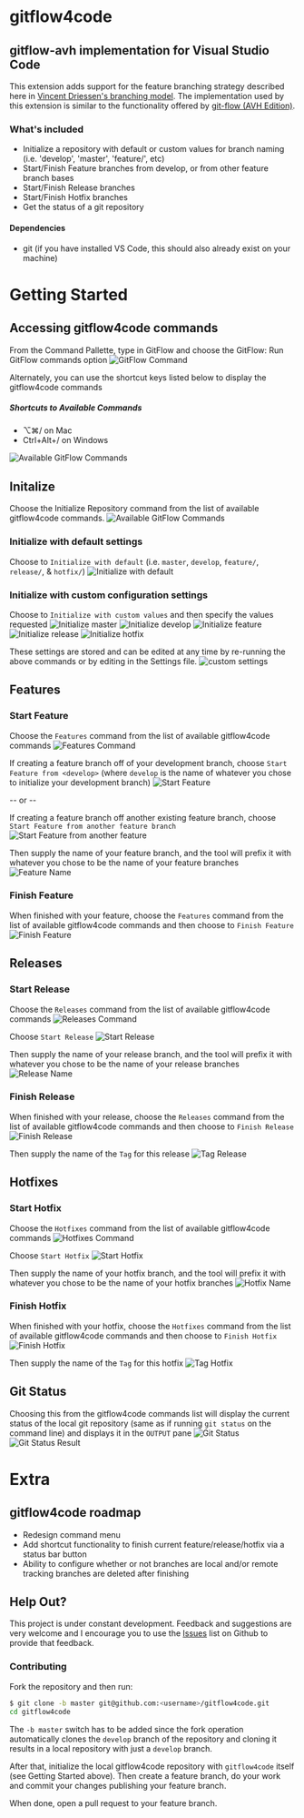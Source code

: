 # gitflow4code
## gitflow-avh implementation for Visual Studio Code
This extension adds support for the feature branching strategy described here in [Vincent Driessen's branching model](http://nvie.com/posts/a-successful-git-branching-model/). The implementation used by this extension is similar to the functionality offered by [git-flow (AVH Edition)](https://github.com/petervanderdoes/gitflow-avh).

### What's included
* Initialize a repository with default or custom values for branch naming (i.e. 'develop', 'master', 'feature/', etc)
* Start/Finish Feature branches from develop, or from other feature branch bases
* Start/Finish Release branches
* Start/Finish Hotfix branches
* Get the status of a git repository

#### Dependencies
* git (if you have installed VS Code, this should also already exist on your machine)

# Getting Started
## Accessing gitflow4code commands
From the Command Pallette, type in GitFlow and choose the GitFlow: Run GitFlow commands option
![GitFlow Command](images/GitFlow-Command.png)

Alternately, you can use the shortcut keys listed below to display the gitflow4code commands
##### Shortcuts to Available Commands 
* ⌥⌘/ on Mac
* Ctrl+Alt+/ on Windows

![Available GitFlow Commands](images/Initialize-Command.png)

## Initalize
Choose the Initialize Repository command from the list of available gitflow4code commands.
![Available GitFlow Commands](images/Initialize-Command.png)

### Initialize with default settings
Choose to `Initialize with default` (i.e. `master`, `develop`, `feature/`, `release/`, & `hotfix/`)
![Initialize with default](images/InitializeWithDefault.png)

### Initialize with custom configuration settings
Choose to `Initialize with custom values` and then specify the values requested
![Initialize master](images/MasterBranch.png)
![Initialize develop](images/DevelopBranch.png)
![Initialize feature](images/FeatureBranch.png)
![Initialize release](images/ReleaseBranch.png)
![Initialize hotfix](images/HotfixBranch.png)

These settings are stored and can be edited at any time by re-running the above commands or by editing in the Settings file.
![custom settings](images/InitializeSettings.png)


## Features
### Start Feature
Choose the `Features` command from the list of available gitflow4code commands
![Features Command](images/Feature-Command.png)

If creating a feature branch off of your development branch, choose `Start Feature from <develop>` (where `develop` is the name of whatever you chose to initialize your development branch) 
![Start Feature](images/StartFeatureDevelop.png)

 -- or --

If creating a feature branch off another existing feature branch, choose `Start Feature from another feature branch`
![Start Feature from another feature](images/StartFeatureBase.png)


Then supply the name of your feature branch, and the tool will prefix it with whatever you chose to be the name of your feature branches
![Feature Name](images/FeatureName.png)

### Finish Feature
When finished with your feature, choose the `Features` command from the list of available gitflow4code commands and then choose to `Finish Feature` 
![Finish Feature](images/FinishFeature.png)

## Releases
### Start Release
Choose the `Releases` command from the list of available gitflow4code commands
![Releases Command](images/Release-Command.png)

Choose `Start Release`
![Start Release](images/StartRelease.png)

Then supply the name of your release branch, and the tool will prefix it with whatever you chose to be the name of your release branches
![Release Name](images/ReleaseName.png)

### Finish Release
When finished with your release, choose the `Releases` command from the list of available gitflow4code commands and then choose to `Finish Release` 
![Finish Release](images/FinishRelease.png)

Then supply the name of the `Tag` for this release
![Tag Release](images/TagRelease.png)

## Hotfixes
### Start Hotfix
Choose the `Hotfixes` command from the list of available gitflow4code commands
![Hotfixes Command](images/Hotfix-Command.png)

Choose `Start Hotfix`
![Start Hotfix](images/StartHotfix.png)

Then supply the name of your hotfix branch, and the tool will prefix it with whatever you chose to be the name of your hotfix branches
![Hotfix Name](images/HotfixName.png)

### Finish Hotfix
When finished with your hotfix, choose the `Hotfixes` command from the list of available gitflow4code commands and then choose to `Finish Hotfix` 
![Finish Hotfix](images/FinishHotfix.png)

Then supply the name of the `Tag` for this hotfix
![Tag Hotfix](images/TagHotfix.png)


## Git Status
Choosing this from the gitflow4code commands list will display the current status of the local git repository (same as if running `git status` on the command line) and displays it in the `OUTPUT` pane
![Git Status](images/GetStatus-Command.png)
![Git Status Result](images/GetStatus-Result.png)


# Extra
## gitflow4code roadmap
* Redesign command menu
* Add shortcut functionality to finish current feature/release/hotfix via a status bar button
* Ability to configure whether or not branches are local and/or remote tracking branches are deleted after finishing

## Help Out?
This project is under constant development. Feedback and suggestions are very welcome and I encourage you to use the [Issues](https://github.com/Shaggy13spe/gitflow4code/issues) list on Github to provide that feedback.

### Contributing
Fork the repository and then run:
```sh
$ git clone -b master git@github.com:<username>/gitflow4code.git
cd gitflow4code
```

The `-b master` switch has to be added since the fork operation automatically clones the `develop` branch of the repository and cloning it results in a local repository with just a `develop` branch.

After that, initialize the local gitflow4code repository with `gitflow4code` itself (see Getting Started above).
Then create a feature branch, do your work and commit your changes publishing your feature branch.

When done, open a pull request to your feature branch.




